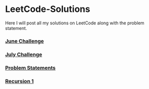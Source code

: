 # LeetCode-Solutions

Here I will post all my solutions on LeetCode along with the problem statement.

### [June Challenge](https://leetcode.com/explore/featured/card/june-leetcoding-challenge/)
### [July Challenge](https://leetcode.com/explore/featured/card/july-leetcoding-challenge/)
### [Problem Statements](https://leetcode.com/problemset/algorithms/)
### [Recursion 1](https://leetcode.com/explore/learn/card/recursion-i/)
